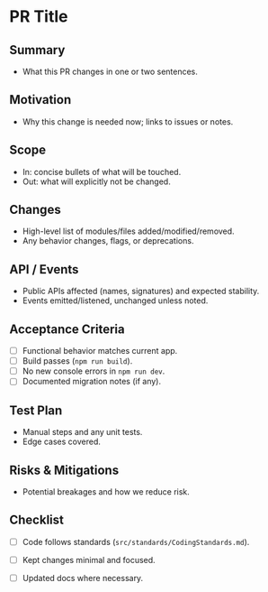 # PR Title

## Summary
- What this PR changes in one or two sentences.

## Motivation
- Why this change is needed now; links to issues or notes.

## Scope
- In: concise bullets of what will be touched.
- Out: what will explicitly not be changed.

## Changes
- High-level list of modules/files added/modified/removed.
- Any behavior changes, flags, or deprecations.

## API / Events
- Public APIs affected (names, signatures) and expected stability.
- Events emitted/listened, unchanged unless noted.

## Acceptance Criteria
- [ ] Functional behavior matches current app.
- [ ] Build passes (`npm run build`).
- [ ] No new console errors in `npm run dev`.
- [ ] Documented migration notes (if any).

## Test Plan
- Manual steps and any unit tests.
- Edge cases covered.

## Risks & Mitigations
- Potential breakages and how we reduce risk.

## Checklist
- [ ] Code follows standards (`src/standards/CodingStandards.md`).
- [ ] Kept changes minimal and focused.
- [ ] Updated docs where necessary.

